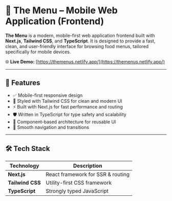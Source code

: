 # 📱 The Menu – Mobile Web Application (Frontend)

**The Menu** is a modern, mobile-first web application frontend built with **Next.js**, **Tailwind CSS**, and **TypeScript**. It is designed to provide a fast, clean, and user-friendly interface for browsing food menus, tailored specifically for mobile devices.

🌐 **Live Demo:** [https://themenus.netlify.app/](https://themenus.netlify.app/)

---

## 🚀 Features

- ✅ Mobile-first responsive design
- 🎨 Styled with Tailwind CSS for clean and modern UI
- ⚡️ Built with Next.js for fast performance and routing
- 🛡️ Written in TypeScript for type safety and scalability
- 📂 Component-based architecture for reusable UI
- 🔄 Smooth navigation and transitions

---

## 🛠️ Tech Stack

| Technology       | Description                      |
|------------------|----------------------------------|
| **Next.js**      | React framework for SSR & routing |
| **Tailwind CSS** | Utility-first CSS framework       |
| **TypeScript**   | Strongly typed JavaScript         |
